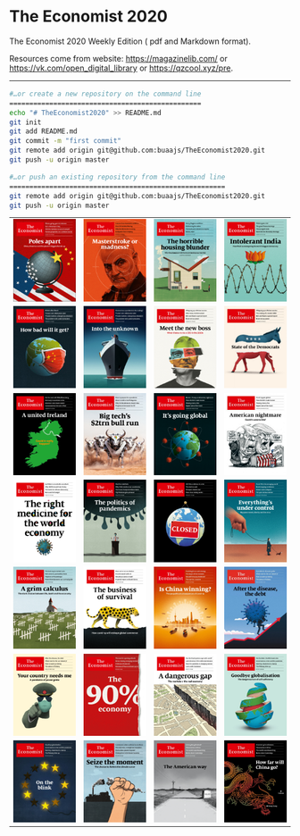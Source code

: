 # The Economist 2020

The Economist 2020 Weekly Edition ( pdf and Markdown format).

Resources come from website: https://magazinelib.com/ or https://vk.com/open_digital_library or https://qzcool.xyz/pre.

------

```bash
#…or create a new repository on the command line
================================================
echo "# TheEconomist2020" >> README.md
git init
git add README.md
git commit -m "first commit"
git remote add origin git@github.com:buaajs/TheEconomist2020.git
git push -u origin master
```

```bash
#…or push an existing repository from the command line
======================================================
git remote add origin git@github.com:buaajs/TheEconomist2020.git
git push -u origin master
```

<table>
  <tr>
    <td><img src="images\cover20200104.jpg" style="zoom:25%;" /></td>
    <td><img src="images\cover20200111.jpg" style="zoom:25%;" /></td>
    <td><img src="images\cover20200118.jpg" style="zoom:25%;" /></td>
    <td><img src="images\cover20200125.jpg" style="zoom:25%;" /></td>
  </tr>
  <tr>
    <td><img src="images\cover20200201.jpg" style="zoom:25%;" /></td>
    <td><img src="images\cover20200201-2.jpg" style="zoom:25%;" /></td>
    <td><img src="images\cover20200208.jpg" style="zoom:25%;" /></td>
    <td><img src="images\cover20200208-usa.jpg" style="zoom:25%;" /></td>
  </tr>
  <tr>
    <td><img src="images\cover20200215.jpg" style="zoom:25%;" /></td>
    <td><img src="images\cover20200222.jpg" style="zoom:25%;" /></td>
    <td><img src="images\cover20200229.jpg" style="zoom:25%;" /></td>
    <td><img src="images\cover20200229-usa.jpg" style="zoom:25%;" /></td>
  </tr>
  <tr>
    <td><img src="images\cover20200307.jpg" style="zoom:25%;" /></td>
    <td><img src="images\cover20200314.jpg" style="zoom:25%;" /></td>
    <td><img src="images\cover20200321.jpg" style="zoom:25%;" /></td>
    <td><img src="images\cover20200328.jpg" style="zoom:25%;" /></td>
  </tr>  
  <tr>
    <td><img src="images\cover20200404.jpg" style="zoom:25%;" /></td>
    <td><img src="images\cover20200411.jpg" style="zoom:25%;" /></td>
    <td><img src="images\cover20200418.jpg" style="zoom:25%;" /></td>
    <td><img src="images\cover20200425-usa.jpg" style="zoom:25%;" /></td>
  </tr>
  <tr>
    <td><img src="images\cover20200425.jpg" style="zoom:25%;" /></td>
    <td><img src="images\cover20200502.jpg" style="zoom:25%;" /></td>
    <td><img src="images\cover20200509.jpg" style="zoom:25%;" /></td>
    <td><img src="images\cover20200516.jpg" style="zoom:25%;" /></td>
  </tr>
  <tr>
    <td><img src="images\cover20200516-europe.jpg" style="zoom:25%;" /></td>
    <td><img src="images\cover20200523.jpg" style="zoom:25%;" /></td>
    <td><img src="images\cover20200530.jpg" style="zoom:25%;" /></td>
    <td><img src="images\cover20200530-asia.jpg" style="zoom:25%;" /></td>
  </tr>
</table>


















